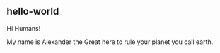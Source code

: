hello-world
-----------

Hi Humans!

My name is Alexander the Great here to rule your planet you call earth.
